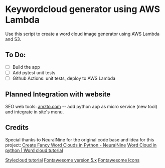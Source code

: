 # Keywordcloud generator using AWS Lambda
Use this script to create a word cloud image generator using AWS Lambda and S3.


## To Do:

- [ ] Build the app
- [ ] Add pytest unit tests
- [ ] Github Actions: unit tests, deploy to AWS Lambda

## Planned Integration with website
SEO web tools: [amzto.com](https://amzto.com) -- add python app as micro service (new tool) and integrate in site's menu.

## Credits
Special thanks to NeuralNine for the original code base and idea for this project: 
[Create Fancy Word Clouds in Python - NeuralNine](https://www.youtube.com/watch?v=vRbSnlRyJNQ)
[Word Cloud in python | Word cloud tutorial](https://www.youtube.com/watch?v=4N_exdTyGHk)


[Stylecloud tutorial](https://www.youtube.com/watch?v=txPNMDDWsB8)
[Fontawesome version 5.x](https://github.com/minimaxir/stylecloud)
[Fontawesome Icons](https://fontawesome.com/icons)